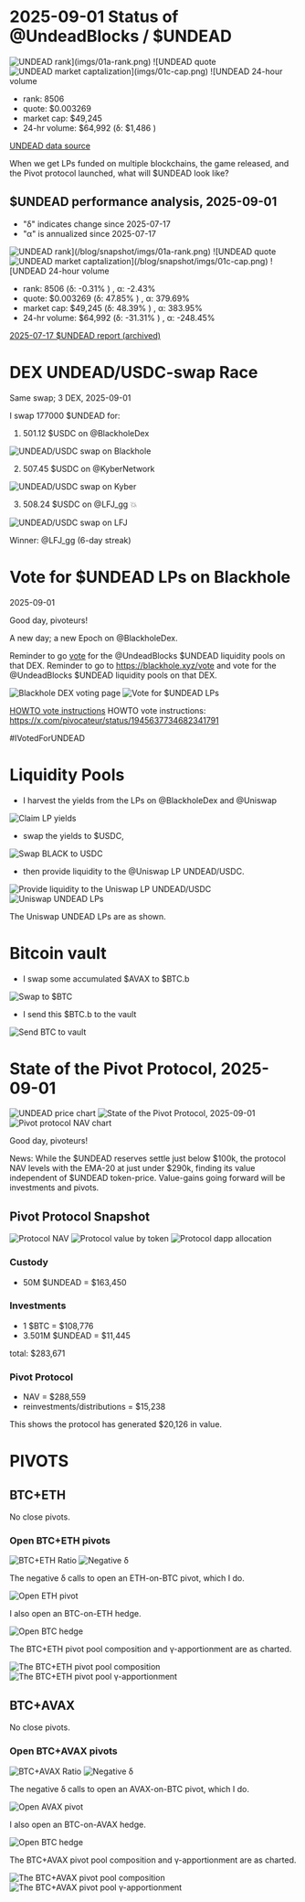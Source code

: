 # 2025-09-01 Status of @UndeadBlocks / $UNDEAD 

![$UNDEAD rank](imgs/01a-rank.png) 
![$UNDEAD quote](imgs/01b-quote.png) 
![$UNDEAD market captalization](imgs/01c-cap.png) 
![$UNDEAD 24-hour volume](imgs/01d-vol.png) 

* rank: 8506 
* quote: $0.003269 
* market cap: $49,245 
* 24-hr volume: $64,992 (δ: $1,486 ) 


[UNDEAD data source](https://www.coingecko.com/en/coins/undead-blocks) 



When we get LPs funded on multiple blockchains, the game released, and the Pivot protocol launched, what will $UNDEAD look like? 

## $UNDEAD performance analysis, 2025-09-01 

* "δ" indicates change since 2025-07-17 
* "α" is annualized since 2025-07-17 

![$UNDEAD rank](/blog/snapshot/imgs/01a-rank.png) 
![$UNDEAD quote](/blog/snapshot/imgs/01b-quote.png) 
![$UNDEAD market captalization](/blog/snapshot/imgs/01c-cap.png) 
![$UNDEAD 24-hour volume](/blog/snapshot/imgs/01d-vol.png) 

* rank: 8506 (δ: -0.31% ) , α: -2.43% 
* quote: $0.003269 (δ: 47.85% ) , α: 379.69% 
* market cap: $49,245 (δ: 48.39% ) , α: 383.95% 
* 24-hr volume: $64,992 (δ: -31.31% ) , α: -248.45% 

[2025-07-17 $UNDEAD report (archived)](https://github.com/pivoteur/biz/tree/main/blog/snapshot) 

# DEX UNDEAD/USDC-swap Race 

Same swap; 3 DEX, 2025-09-01 

I swap 177000 $UNDEAD for: 

1. 501.12 $USDC on @BlackholeDex 

![UNDEAD/USDC swap on Blackhole](imgs/02a-blackhole.png) 

2. 507.45 $USDC on @KyberNetwork 

![UNDEAD/USDC swap on Kyber](imgs/02b-kyber.png) 

3. 508.24 $USDC on @LFJ_gg 💥 

![UNDEAD/USDC swap on LFJ](imgs/02c-lfj.png) 

Winner: @LFJ_gg (6-day streak) 

# Vote for $UNDEAD LPs on Blackhole 

2025-09-01 

Good day, pivoteurs! 

A new day; a new Epoch on @BlackholeDex. 

Reminder to go [vote](https://blackhole.xyz/vote) for the @UndeadBlocks $UNDEAD liquidity pools on that DEX. Reminder to go to https://blackhole.xyz/vote and vote for the @UndeadBlocks $UNDEAD liquidity pools on that DEX. 

![Blackhole DEX voting page](imgs/03a-vote.png) 
![Vote for $UNDEAD LPs](imgs/03b-voted.png) 

[HOWTO vote instructions](https://x.com/pivocateur/status/1945637734682341791) HOWTO vote instructions: https://x.com/pivocateur/status/1945637734682341791 

#IVotedForUNDEAD 

# Liquidity Pools 

* I harvest the yields from the LPs on @BlackholeDex and @Uniswap 

![Claim LP yields](imgs/04a-claim.png) 

* swap the yields to $USDC, 

![Swap BLACK to USDC](imgs/04b-swap.png) 

* then provide liquidity to the @Uniswap LP UNDEAD/USDC. 

![Provide liquidity to the Uniswap LP UNDEAD/USDC](imgs/04c-provide.png) 
![Uniswap UNDEAD LPs](imgs/04d-lps.png) 

The Uniswap UNDEAD LPs are as shown. 

# Bitcoin vault 

* I swap some accumulated $AVAX to $BTC.b 

![Swap to $BTC](imgs/05a-swap.png) 

* I send this $BTC.b to the vault 

![Send BTC to vault](imgs/05b-xfer.png) 

# State of the Pivot Protocol, 2025-09-01 

![UNDEAD price chart](imgs/06a-undead.png) 
![State of the Pivot Protocol, 2025-09-01](imgs/06b-assets.png) 
![Pivot protocol NAV chart](imgs/06c-nav.png) 


Good day, pivoteurs! 

News: While the $UNDEAD reserves settle just below $100k, the protocol NAV levels with the EMA-20 at just under $290k, finding its value independent of $UNDEAD token-price. Value-gains going forward will be investments and pivots. 

## Pivot Protocol Snapshot 

![Protocol NAV](imgs/07a-nav.png) 
![Protocol value by token](imgs/07b-by-token.png) 
![Protocol dapp allocation](imgs/07c-by-dapp.png) 

### Custody 

* 50M $UNDEAD = $163,450 

### Investments 

* 1 $BTC = $108,776 
* 3.501M $UNDEAD = $11,445 

total: $283,671 


### Pivot Protocol 

* NAV = $288,559 
* reinvestments/distributions = $15,238 

This shows the protocol has generated $20,126 in value. 

# PIVOTS 

## BTC+ETH 




No close pivots. 











### Open BTC+ETH pivots 

![BTC+ETH Ratio](imgs/08a-ratio.png) 
![Negative δ](imgs/08b-delta.png) 

The negative δ calls to open an ETH-on-BTC pivot, which I do. 

![Open ETH pivot](imgs/08c-open-eth-pivot.png) 

I also open an BTC-on-ETH hedge. 

![Open BTC hedge](imgs/08d-open-btc-hedge.png) 





The BTC+ETH pivot pool composition and γ-apportionment are as charted. 

![The BTC+ETH pivot pool composition](imgs/09a-comp.png) 
![The BTC+ETH pivot pool γ-apportionment](imgs/09b-apport.png) 

## BTC+AVAX 




No close pivots. 











### Open BTC+AVAX pivots 

![BTC+AVAX Ratio](imgs/10a-ratio.png) 
![Negative δ](imgs/10b-delta.png) 

The negative δ calls to open an AVAX-on-BTC pivot, which I do. 

![Open AVAX pivot](imgs/10c-open-avax-pivot.png) 

I also open an BTC-on-AVAX hedge. 

![Open BTC hedge](imgs/10d-open-btc-hedge.png) 





The BTC+AVAX pivot pool composition and γ-apportionment are as charted. 

![The BTC+AVAX pivot pool composition](imgs/11a-comp.png) 
![The BTC+AVAX pivot pool γ-apportionment](imgs/11b-apport.png) 

